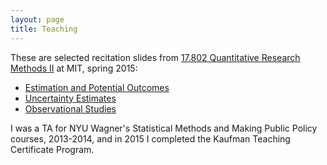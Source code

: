 ```yaml
---
layout: page
title: Teaching
---
```


These are selected recitation slides from [17.802 Quantitative Research Methods
II](https://stellar.mit.edu/S/course/17/sp15/17.802/index.html) at MIT, spring
2015:

  * [Estimation and Potential Outcomes]()
  * [Uncertainty Estimates]()
  * [Observational Studies]()

I was a TA for NYU Wagner's Statistical Methods and Making Public Policy
courses, 2013-2014, and in 2015 I completed the Kaufman Teaching Certificate
Program.
